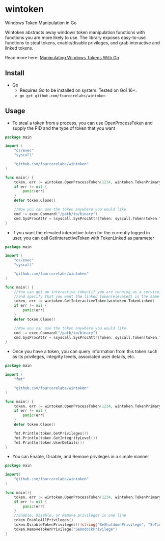 # wintoken

Windows Token Manipulation in Go

Wintoken abstracts away windows token manipulation functions with functions you are more likely to use. The library exposes easy-to-use functions to steal tokens, enable/disable privileges, and grab interactive and linked tokens.

Read more here: [Manipulating Windows Tokens With Go](https://fourcore.io/blogs/manipulating-windows-tokens-with-golang)

## Install

- Go
  - Requires Go to be installed on system. Tested on Go1.16+.
  - `go get github.com/fourcorelabs/wintoken`

## Usage
- To steal a token from a process, you can use OpenProcessToken and supply the PID and the type of token that you want

```go
package main

import (
	"os/exec"
	"syscall"

	"github.com/fourcorelabs/wintoken"
)

func main() {
	token, err := wintoken.OpenProcessToken(1234, wintoken.TokenPrimary) //pass 0 for own process
	if err != nil {
		panic(err)
	}
	defer token.Close()

	//Now you can use the token anywhere you would like
	cmd := exec.Command("/path/to/binary")
	cmd.SysProcAttr = &syscall.SysProcAttr{Token: syscall.Token(token.Token())}
}
```

- If you want the elevated interactive token for the currently logged in user, you can call GetInteractiveToken with TokenLinked as parameter

```go
package main

import (
	"os/exec"
	"syscall"

	"github.com/fourcorelabs/wintoken"
)

func main() {
	//You can get an interactive token(if you are running as a service)
	//and specify that you want the linked token(elevated) in the same line
	token, err := wintoken.GetInteractiveToken(wintoken.TokenLinked)
	if err != nil {
		panic(err)
	}
	defer token.Close()

	//Now you can use the token anywhere you would like
	cmd := exec.Command("/path/to/binary")
	cmd.SysProcAttr = &syscall.SysProcAttr{Token: syscall.Token(token.Token())}
}
```

- Once you have a token, you can query information from this token such as its privileges, integrity levels, associated user details, etc.

```go
package main

import (
	"fmt"

	"github.com/fourcorelabs/wintoken"
)

func main() {
	token, err := wintoken.OpenProcessToken(1234, wintoken.TokenPrimary)
	if err != nil {
		panic(err)
	}
	defer token.Close()

	fmt.Println(token.GetPrivileges())
	fmt.Println(token.GetIntegrityLevel())
	fmt.Println(token.UserDetails())
}
```

- You can Enable, Disable, and Remove privileges in a simple manner

```go
package main

import(
	"github.com/fourcorelabs/wintoken"
)

func main(){
	token, err := wintoken.OpenProcessToken(1234, wintoken.TokenPrimary)
	if err != nil {
		panic(err)
	}
	//Enable, Disable, or Remove privileges in one line
	token.EnableAllPrivileges()
	token.DisableTokenPrivileges([]string{"SeShutdownPrivilege", "SeTimeZonePrivilege"})
	token.RemoveTokenPrivilege("SeUndockPrivilege")
}
```

